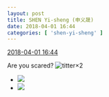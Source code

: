 ```yaml
---
layout: post
title: SHEN Yi-sheng (申义晟)
date: 2018-04-01 16:44
categories: [ 'shen-yi-sheng' ]
---
```


<div class="weibo-info">
  <a href="https://weibo.com/6507103706/Ga5iReOCT">2018-04-01 16:44</a>
</div>

Are you scared? ![titter](https://img.t.sinajs.cn/t4/appstyle/expression/ext/normal/19/heia_org.gif)×2

<!-- more -->

<ul class="weibo-pic-list-1">
  <li class="weibo-pic">
    <a href="https://wx2.sinaimg.cn/mw690/0076n8VAgy1fpx8zv0vt4j31o02yo7wn.jpg"><img src="https://wx2.sinaimg.cn/thumb150/0076n8VAgy1fpx8zv0vt4j31o02yo7wn.jpg"/></a>
  </li>
  <li class="weibo-pic">
    <a href="https://wx4.sinaimg.cn/mw690/0076n8VAgy1fpx8zrbxqxj31o02yoe87.jpg"><img src="https://wx4.sinaimg.cn/thumb150/0076n8VAgy1fpx8zrbxqxj31o02yoe87.jpg"/></a>
  </li>
</ul>
